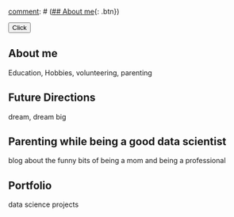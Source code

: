 [comment]: # ([## About me](https://denisebps.github.io/Denisebps/AboutMe/){: .btn})

[comment]: # ({% include button.html url="https://denisebps.github.io/Denisebps/AboutMe/" %})

<button onclick="window.location.href='https://denisebps.github.io/Denisebps/AboutMe/';">Click</button>


## About me

Education, Hobbies, volunteering, parenting

## Future Directions

dream, dream big

## Parenting while being a good data scientist

blog about the funny bits of being a mom and being a professional

## Portfolio

data science projects
